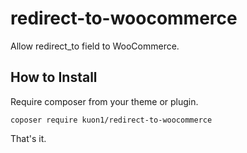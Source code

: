 # redirect-to-woocommerce
Allow redirect_to field to WooCommerce.

## How to Install

Require composer from your theme or plugin.

```
coposer require kuon1/redirect-to-woocommerce
```

That's it.
